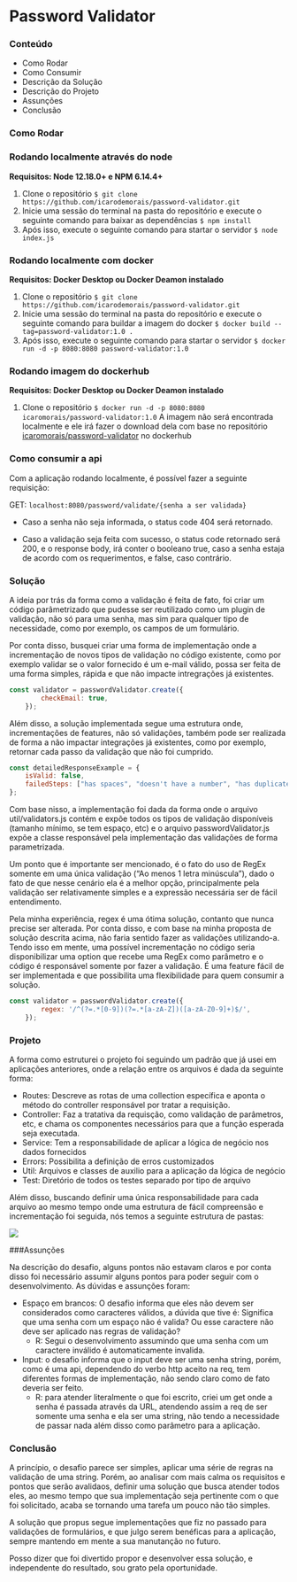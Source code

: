 # Password Validator

### Conteúdo

- Como Rodar
- Como Consumir
- Descrição da Solução
- Descrição do Projeto
- Assunções
- Conclusão

### Como Rodar

### Rodando localmente através do node
**Requisitos: Node 12.18.0+ e NPM 6.14.4+**
1. Clone o repositório
	`$ git clone https://github.com/icarodemorais/password-validator.git`
2. Inicie uma sessão do terminal na pasta do repositório e execute o seguinte comando para baixar as dependências
	`$ npm install`
3. Após isso, execute o seguinte comando para startar o servidor
	`$ node index.js`

### Rodando localmente com docker
**Requisitos: Docker Desktop ou Docker Deamon instalado**
1. Clone o repositório
	`$ git clone https://github.com/icarodemorais/password-validator.git`
2. Inicie uma sessão do terminal na pasta do repositório e execute o seguinte comando para buildar a imagem do docker
	`$ docker build --tag=password-validator:1.0 .`
3. Após isso, execute o seguinte comando para startar o servidor
	`$ docker run -d -p 8080:8080 password-validator:1.0`

### Rodando imagem do dockerhub
**Requisitos: Docker Desktop ou Docker Deamon instalado**
1. Clone o repositório
	`$ docker run -d -p 8080:8080 icaromorais/password-validator:1.0`
	A imagem não será encontrada localmente e ele irá fazer o download dela com base no repositório [icaromorais/password-validator](https://hub.docker.com/repository/docker/icaromorais/password-validator) no dockerhub

### Como consumir a api
Com a aplicação rodando localmente, é possível fazer a seguinte requisição:

GET: `localhost:8080/password/validate/{senha a ser validada}`

- Caso a senha não seja informada, o status code 404 será retornado.

- Caso a validação seja feita com sucesso, o status code retornado será 200, e o response body, irá conter o booleano true, caso a senha estaja de acordo com os requerimentos, e false, caso contrário.

### Solução

A ideia por trás da forma como a validação é feita de fato, foi criar um código parâmetrizado que pudesse ser reutilizado como um plugin de validação, não só para uma senha, mas sim para qualquer tipo de necessidade, como por exemplo, os campos de um formulário.

Por conta disso, busquei criar uma forma de implementação onde a incrementação de novos tipos de validação no código existente, como por exemplo validar se o valor fornecido é um e-mail válido, possa ser feita de uma forma simples, rápida e que não impacte intregrações já existentes.

```javascript
const validator = passwordValidator.create({
        checkEmail: true,
    });
```
Além disso, a solução implementada segue uma estrutura onde, incrementações de features, não só validações, também pode ser realizada de forma a não impactar integrações já existentes, como por exemplo, retornar cada passo da validação que não foi cumprido.
```javascript
const detailedResponseExample = {
    isValid: false,
    failedSteps: ["has spaces", "doesn't have a number", "has duplicated characteres"]
};
```
Com base nisso, a implementação foi dada da forma onde o arquivo util/validators.js contém e expõe todos os tipos de validação disponíveis (tamanho mínimo, se tem espaço, etc) e o arquivo passwordValidator.js expõe a classe responsável pela implementação das validações de forma parametrizada.

Um ponto que é importante ser mencionado, é o fato do uso de RegEx somente em uma única validação (“Ao menos 1 letra minúscula”), dado o fato de que nesse cenário ela é a melhor opção, principalmente pela validação ser relativamente simples e a expressão necessária ser de fácil entendimento.

Pela minha experiência, regex é uma ótima solução, contanto que nunca precise ser alterada. Por conta disso, e com base na minha proposta de solução descrita acima, não faria sentido fazer as validações utilizando-a. Tendo isso em mente, uma possível incrementação no código seria disponibilizar uma option que recebe uma RegEx como parâmetro e o código é responsável somente por fazer a validação. É uma feature fácil de ser  implementada e que possibilita uma flexibilidade para quem consumir a solução.

```javascript
const validator = passwordValidator.create({
        regex: '/^(?=.*[0-9])(?=.*[a-zA-Z])([a-zA-Z0-9]+)$/',
    });

```

### Projeto

A forma como estruturei o projeto foi seguindo um padrão que já usei em aplicações anteriores, onde a relação entre os arquivos é dada da seguinte forma:

- Routes: Descreve as rotas de uma collection específica e aponta o método do controller responsável por tratar a requisição.
- Controller: Faz a tratativa da requisção, como validação de parâmetros, etc, e chama os componentes necessários para que a função esperada seja executada.
- Service: Tem a responsabilidade de aplicar a lógica de negócio nos dados fornecidos
- Errors: Possibilita a definição de erros customizados
- Util: Arquivos e classes de auxilio para a aplicação da lógica de negócio
- Test: Diretório de todos os testes separado por tipo de arquivo

Além disso, buscando definir uma única responsabilidade para cada arquivo ao mesmo tempo onde uma estrutura de fácil compreensão e incrementação foi seguida, nós temos a seguinte estrutura de pastas:

![](https://i.postimg.cc/bYbkxdyz/folder-structure.png)

###Assunções

Na descrição do desafio, alguns pontos não estavam claros e por conta disso foi necessário assumir alguns pontos para poder seguir com o desenvolvimento. As dúvidas e assunções foram:

- Espaço em brancos: O desafio informa que eles não devem ser considerados como caracteres válidos, a dúvida que tive é: Significa que uma senha com um espaço não é valida? Ou esse caractere não deve ser aplicado nas regras de validação? 
	- R: Segui o desenvolvimento assumindo que uma senha com um caractere inválido é automaticamente invalida.
- Input: o desafio informa que o input deve ser uma senha string, porém, como é uma api, dependendo do verbo http aceito na req, tem diferentes formas de implementação, não sendo claro como de fato deveria ser feito.
	- R: para atender literalmente o que foi escrito, criei um get onde a senha é passada através da URL, atendendo assim a req de ser somente uma senha e ela ser uma string, não tendo a necessidade de passar nada além disso como parâmetro para a aplicação.

### Conclusão

A princípio, o desafio parece ser simples, aplicar uma série de regras na validação de uma string. Porém, ao analisar com mais calma os requisitos e pontos que serão avalidaos, definir uma solução que busca atender todos eles, ao mesmo tempo que sua implementação seja pertinente com o que foi solicitado, acaba se tornando uma tarefa um pouco não tão simples.

A solução que propus segue implementações que fiz no passado para validações de formulários, e que julgo serem benéficas para a aplicação, sempre mantendo em mente a sua manutanção no futuro.

Posso dizer que foi divertido propor e desenvolver essa solução, e independente do resultado, sou grato pela oportunidade.
